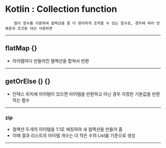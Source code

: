 # Kotlin : Collection function
```
    람다 함수를 이용하여 컬렉션을 좀 더 편리하게 조작할 수 있는 함수로, 경우에 따라 반복문과 조건문 대신 사용하면
```
---

## flatMap {}
 - 아이템마다 만들어진 켈렉션을 합쳐서 반환
---

## getOrElse () {}
 - 인덱스 위치에 아이템이 있으면 아이템을 반환하고 아닌 경우 지정한 기본값을 반환하는 함수
---

### zip
 - 컬렉션 두개의 아이템을 1:1로 매칭하여 새 컬렉션을 만들어 줌
 - 이때 결과 리스트의 아이템 개수는 더 작은 수의 List를 기준으로 생성
---